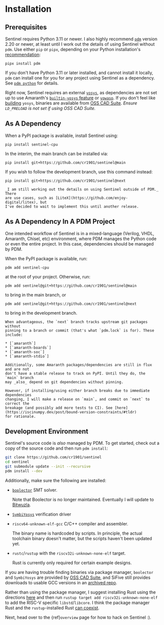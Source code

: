 # Installation

## Prerequisites

Sentinel requires Python 3.11 or newer. I also highly recommend [`pdm`](https://pdm-project.org)
version 2.20 or newer, at least until I work out the details of using Sentinel
without `pdm`. Use either `pip` or `pipx`, depending on your Python installation's
[recommendation](https://packaging.python.org/en/latest/specifications/externally-managed-environments/#guide-users-towards-virtual-environments):

```
pipx install pdm
```

If you don't have Python 3.11 or later installed, and cannot install it locally,
`pdm` can install one for you for any project using Sentinel as a dependency.
See [`pdm python`](https://pdm-project.org/en/latest/usage/project/#install-python-interpreters-with-pdm)
for details.

Right now, Sentinel requires an external [`yosys`](https://github.com/YosysHQ/yosys),
as dependencies are not set up to use Amaranth's [`builtin-yosys` feature](https://amaranth-lang.org/docs/amaranth/v0.5.3/install.html#installing-amaranth) or [`yowasp`](https://github.com/YoWASP). If you don't
feel like [building](https://github.com/YosysHQ/yosys/#building-from-source)
`yosys`, binaries are available from [OSS CAD Suite](https://github.com/YosysHQ/oss-cad-suite-build).
_Ensure `LD_PRELOAD` is not set if using OSS CAD Suite._

## As A Dependency

When a PyPI package is available, install Sentinel using:

```
pip install sentinel-cpu
```

In the interim, the main branch can be installed via:

```
pip install git+https://github.com/cr1901/sentinel@main
```

If you wish to follow the development branch, use this command instead:

```
pip install git+https://github.com/cr1901/sentinel@next
```

```{todo}
_I am still working out the details on using Sentinel outside of PDM._ There
are use cases, such as [LiteX](https://github.com/enjoy-digital/litex), but
I've decided to wait to implement this until another release.
```

## As A Dependency In A PDM Project

One intended workflow of Sentinel is in a mixed-language (Verilog, VHDL, Amaranth,
Chisel, etc) environment, where PDM manages the Python code or even the entire
project. In this case, dependencies should be managed by PDM.

When the PyPI package is available, run:

```
pdm add sentinel-cpu
```

at the root of your project. Otherwise, run:

```
pdm add sentinel@git+https://github.com/cr1901/sentinel@main
```

to bring in the main branch, or

```
pdm add sentinel@git+https://github.com/cr1901/sentinel@next
```

to bring in the development branch.

```{warning}
When advantageous, the `next` branch tracks upstream git packages without
pinning to a branch or commit (that's what `pdm.lock` is for). These include:

* [`amaranth`]
* [`amaranth-boards`]
* [`amaranth-soc`]
* [`amaranth-stdio`]

Additionally, some Amaranth packages/dependencies are still in flux and are not
don't have a stable release to track on PyPI. Until they do, the `main` branch
may _also_ depend on git dependencies without pinning.

However, if installing/using either branch breaks due to immediate dependencies
changing, I will make a release on `main`, and commit on `next` to correct the
breakage (and possibly add more tests to CI). See [here](https://iscinumpy.dev/post/bound-version-constraints/#tldr)
for rationale.
```

## Development Environment

Sentinel's source code is _also_ managed by PDM. To get started, check out a
copy of the source code and then run `pdm install`:

```sh
git clone https://github.com/cr1901/sentinel
cd sentinel
git submodule update --init --recursive
pdm install --dev
```

Additionally, make sure the following are installed:

* [`boolector`](https://github.com/Boolector/boolector) SMT solver.

  Note that Boolector is no longer maintained. Eventually I will update to
  [Bitwuzla](https://github.com/bitwuzla/bitwuzla).
* [`SymbiYosys`](https://github.com/YosysHQ/sby) verification driver
* `riscv64-unknown-elf-gcc` C/C++ compiler and assembler. 

  The binary name is hardcoded by scripts. In
  principle, the actual toolchain binary doesn't matter, but the scripts
  haven't been updated yet.
* `rustc`/`rustup` with the `riscv32i-unknown-none-elf` target.

  Rust is currently only required for certain example designs.

If you are having trouble finding binaries via package manager, `boolector` and
`SymbiYosys` are provided by [OSS CAD Suite](https://github.com/YosysHQ/oss-cad-suite-build),
and SiFive still provides downloads to usable GCC versions in an [archived repo](https://github.com/YosysHQ/oss-cad-suite-build).

Rather than using the package manager, I suggest installing Rust using the
directions [here](https://rustup.rs/) and then run
`rustup target add riscv32i-unknown-none-elf` to add the RISC-V specific
`libstd`/`libcore`. I think the package manager Rust and the `rustup`-installed
Rust [can coexist](https://rust-lang.github.io/rustup/concepts/toolchains.html).

Next, head over to the {ref}`overview` page for how to hack on Sentinel :).

[`amaranth`]: https://github.com/amaranth-lang/amaranth
[`amaranth-boards`]: https://github.com/amaranth-lang/amaranth-boards
[`amaranth-soc`]: https://github.com/amaranth-lang/amaranth-soc
[`amaranth-stdio`]: https://github.com/amaranth-lang/amaranth-stdio
